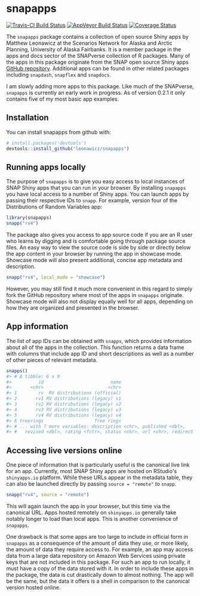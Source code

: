 
<!-- README.md is generated from README.Rmd. Please edit that file -->
snapapps
========

[![Travis-CI Build Status](https://travis-ci.org/leonawicz/snapapps.svg?branch=master)](https://travis-ci.org/leonawicz/snapapps) [![AppVeyor Build Status](https://ci.appveyor.com/api/projects/status/github/leonawicz/snapapps?branch=master&svg=true)](https://ci.appveyor.com/project/leonawicz/snapapps) [![Coverage Status](https://img.shields.io/codecov/c/github/leonawicz/snapapps/master.svg)](https://codecov.io/github/leonawicz/snapapps?branch=master)

The `snapapps` package contains a collection of open source Shiny apps by Matthew Leonawicz at the Scenarios Network for Alaska and Arctic Planning, University of Alaska Fairbanks. It is a member package in the apps and docs sector of the SNAPverse collection of R packages. Many of the apps in this package originate from the SNAP open source Shiny apps [GitHub repository](https://github.com/ua-snap/shiny-apps). Additional apps can be found in other related packages including `snapdash`, `snapflex` and `snapdocs`.

I am slowly adding more apps to this package. Like much of the SNAPverse, `snapapps` is currently an early work in progress. As of version 0.2.1 it only contains five of my most basic app examples.

Installation
------------

You can install snapapps from github with:

``` r
# install.packages('devtools')
devtools::install_github("leonawicz/snapapps")
```

Running apps locally
--------------------

The purpose of `snapapps` is to give you easy access to local instances of SNAP Shiny apps that you can run in your browser. By installing `snapapps` you have local access to a number of Shiny apps. You can launch apps by passing their respective IDs to `snapp`. For example, version four of the Distributions of Random Variables app:

``` r
library(snapapps)
snapp("rv4")
```

The package also gives you access to app source code if you are an R user who learns by digging and is comfortable going through package source files. An easy way to view the source code is side by side or directly below the app content in your browser by running the app in showcase mode. Showcase mode will also present additional, concise app metadata and description.

``` r
snapp("rv4", local_mode = "showcase")
```

However, you may still find it much more convenient in this regard to simply fork the GitHub repository where most of the apps in `snapapps` originate. Showcase mode will also not display equally well for all apps, depending on how they are organized and presented in the browser.

App information
---------------

The list of app IDs can be obtained with `snapps`, which provides information about all of the apps in the collection. This function returns a data frame with columns that include app ID and short descriptions as well as a number of other pieces of relevant metadata.

``` r
snapps()
#> # A tibble: 6 x 9
#>          id                         name
#>       <chr>                        <chr>
#> 1        rv  RV distributions (official)
#> 2       rv1 RV distributions (legacy) v1
#> 3       rv2 RV distributions (legacy) v2
#> 4       rv3 RV distributions (legacy) v3
#> 5       rv4 RV distributions (legacy) v4
#> 6 treerings                   Tree rings
#> # ... with 7 more variables: description <chr>, published <dbl>,
#> #   revised <dbl>, rating <fctr>, status <chr>, url <chr>, redirect <chr>
```

Accessing live versions online
------------------------------

One piece of information that is particularly useful is the canonical live link for an app. Currently, most SNAP Shiny apps are hosted on RStudio's `shinyapps.io` platform. While these URLs appear in the metadata table, they can also be launched directly by passing `source = "remote"` to `snapp`.

``` r
snapp("rv4", source = "remote")
```

This will again launch the app in your browser, but this time via the canonical URL. Apps hosted remotely on `shinyapps.io` generally take notably longer to load than local apps. This is another convenience of `snapapps`.

One drawback is that some apps are too large to include in official form in `snapapps` as a consequence of the amount of data they use, or more likely, the amount of data they require access to. For example, an app may access data from a large data repository on Amazon Web Services using private keys that are not included in this package. For such an app to run locally, it must have a copy of the data stored with it. In order to include these apps in the package, the data is cut drastically down to almost nothing. The app will be the same, but the data it offers is a shell in comparison to the canonical version hosted online.
